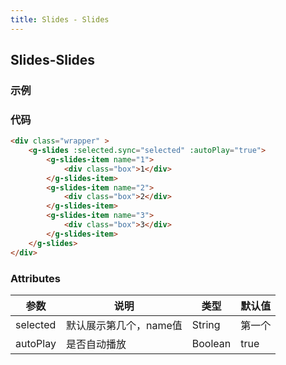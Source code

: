 ```yaml
---
title: Slides - Slides
---
```


## Slides-Slides
### 示例
<ClientOnly>
<slides-demos></slides-demos>
</ClientOnly>


### 代码
```HTML
<div class="wrapper" >
    <g-slides :selected.sync="selected" :autoPlay="true">
        <g-slides-item name="1">
            <div class="box">1</div>
        </g-slides-item>
        <g-slides-item name="2">
            <div class="box">2</div>
        </g-slides-item>
        <g-slides-item name="3">
            <div class="box">3</div>
        </g-slides-item>
    </g-slides>
</div>
```

### Attributes
| 参数 | 说明 | 类型 | 默认值 |
| ------ | ------ | ------ | ------ |
| selected | 默认展示第几个，name值 | String |  第一个 |
| autoPlay | 是否自动播放 | Boolean | true  |
